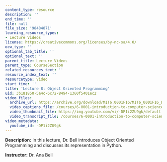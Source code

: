 ```yaml
---
content_type: resource
description: ''
end_time: ''
file: null
file_size: '98484871'
learning_resource_types:
- Lecture Videos
license: https://creativecommons.org/licenses/by-nc-sa/4.0/
ocw_type: ''
optional_tab_title: ''
optional_text: ''
parent_title: Lecture Videos
parent_type: CourseSection
related_resources_text: ''
resource_index_text: ''
resourcetype: Video
start_time: ''
title: 'Lecture 8: Object Oriented Programming'
uid: 3b181850-5a4c-6c72-8494-1360f5401ec2
video_files:
  archive_url: https://archive.org/download/MIT6.0001F16/MIT6_0001F16_Lecture_08_300k.mp4
  video_captions_file: /courses/6-0001-introduction-to-computer-science-and-programming-in-python-fall-2016/5a9c022658d65cbaab283244b3dd08f8_-DP1i2ZU9gk.vtt
  video_thumbnail_file: https://img.youtube.com/vi/-DP1i2ZU9gk/default.jpg
  video_transcript_file: /courses/6-0001-introduction-to-computer-science-and-programming-in-python-fall-2016/b2ed2f459ae17c537efacbc73dd6a39a_-DP1i2ZU9gk.pdf
video_metadata:
  youtube_id: -DP1i2ZU9gk
---
```


**Description:** In this lecture, Dr. Bell introduces Object Oriented Programming and discusses its representation in Python.

**Instructor:** Dr. Ana Bell


